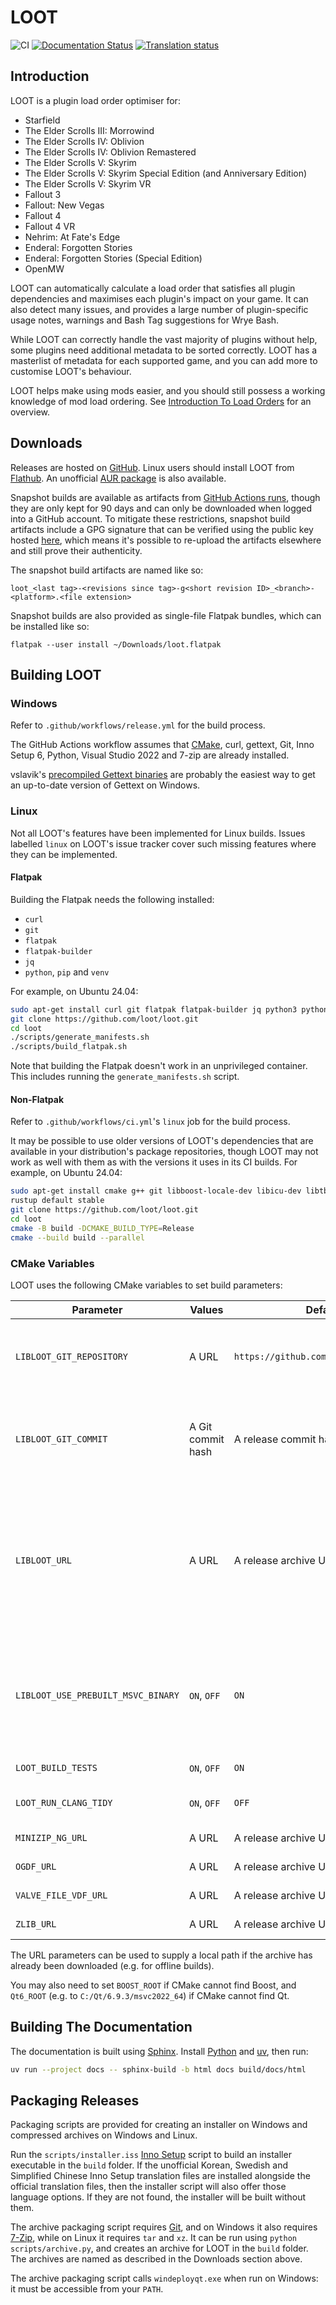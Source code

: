 # LOOT

![CI](https://github.com/loot/loot/actions/workflows/ci.yml/badge.svg?branch=master&event=push)
[![Documentation Status](https://readthedocs.org/projects/loot/badge/?version=latest)](https://loot.readthedocs.io/en/latest/?badge=latest)
[![Translation status](https://hosted.weblate.org/widget/loot/svg-badge.svg)](https://hosted.weblate.org/engage/loot/)

## Introduction

LOOT is a plugin load order optimiser for:

* Starfield
* The Elder Scrolls III: Morrowind
* The Elder Scrolls IV: Oblivion
* The Elder Scrolls IV: Oblivion Remastered
* The Elder Scrolls V: Skyrim
* The Elder Scrolls V: Skyrim Special Edition (and Anniversary Edition)
* The Elder Scrolls V: Skyrim VR
* Fallout 3
* Fallout: New Vegas
* Fallout 4
* Fallout 4 VR
* Nehrim: At Fate's Edge
* Enderal: Forgotten Stories
* Enderal: Forgotten Stories (Special Edition)
* OpenMW

LOOT can automatically calculate a load order that satisfies all plugin dependencies and maximises each plugin's impact on your game. It can also detect many issues, and provides a large number of plugin-specific usage notes, warnings and Bash Tag suggestions for Wrye Bash.

While LOOT can correctly handle the vast majority of plugins without help, some plugins need additional metadata to be sorted correctly. LOOT has a masterlist of metadata for each supported game, and you can add more to customise LOOT's behaviour.

LOOT helps make using mods easier, and you should still possess a working knowledge of mod load ordering. See [Introduction To Load Orders](https://loot.github.io/docs/help/Introduction-To-Load-Orders) for an overview.

## Downloads

Releases are hosted on [GitHub](https://github.com/loot/loot/releases). Linux users should install LOOT from [Flathub](https://flathub.org/apps/io.github.loot.loot). An unofficial [AUR package](https://aur.archlinux.org/packages/loot) is also available.

Snapshot builds are available as artifacts from [GitHub Actions runs](https://github.com/loot/loot/actions), though they are only kept for 90 days and can only be downloaded when logged into a GitHub account. To mitigate these restrictions, snapshot build artifacts include a GPG signature that can be verified using the public key hosted [here](https://loot.github.io/.well-known/openpgpkey/hu/mj86by43a9hz8y8rbddtx54n3bwuuucg), which means it's possible to re-upload the artifacts elsewhere and still prove their authenticity.

The snapshot build artifacts are named like so:

```
loot_<last tag>-<revisions since tag>-g<short revision ID>_<branch>-<platform>.<file extension>
```

Snapshot builds are also provided as single-file Flatpak bundles, which can be installed like so:

```
flatpak --user install ~/Downloads/loot.flatpak
```

## Building LOOT

### Windows

Refer to `.github/workflows/release.yml` for the build process.

The GitHub Actions workflow assumes that [CMake](https://cmake.org), curl, gettext, Git, Inno Setup 6, Python, Visual Studio 2022 and 7-zip are already installed.

vslavik's [precompiled Gettext binaries](https://github.com/vslavik/gettext-tools-windows/releases/download/v0.22.5/gettext-tools-windows-0.22.5.zip) are probably the easiest way to get an up-to-date version of Gettext on Windows.

### Linux

Not all LOOT's features have been implemented for Linux builds. Issues labelled
`linux` on LOOT's issue tracker cover such missing features where they can be
implemented.

#### Flatpak

Building the Flatpak needs the following installed:

- `curl`
- `git`
- `flatpak`
- `flatpak-builder`
- `jq`
- `python`, `pip` and `venv`

For example, on Ubuntu 24.04:

```sh
sudo apt-get install curl git flatpak flatpak-builder jq python3 python3-pip python3-venv
git clone https://github.com/loot/loot.git
cd loot
./scripts/generate_manifests.sh
./scripts/build_flatpak.sh
```

Note that building the Flatpak doesn't work in an unprivileged container. This includes running the `generate_manifests.sh` script.

#### Non-Flatpak

Refer to `.github/workflows/ci.yml`'s `linux` job for the build process.

It may be possible to use older versions of LOOT's dependencies that are available in your distribution's package repositories, though LOOT may not work as well with them as with the versions it uses in its CI builds. For example, on Ubuntu 24.04:

```sh
sudo apt-get install cmake g++ git libboost-locale-dev libicu-dev libtbb-dev qt6-base-dev rustup
rustup default stable
git clone https://github.com/loot/loot.git
cd loot
cmake -B build -DCMAKE_BUILD_TYPE=Release
cmake --build build --parallel
```

### CMake Variables

LOOT uses the following CMake variables to set build parameters:

Parameter | Values | Default |Description
----------|--------|---------|-----------
`LIBLOOT_GIT_REPOSITORY` | A URL | `https://github.com/loot/libloot.git` | A Git repository to clone and build libloot from. Takes precedence over `LIBLOOT_URL` if Git is installed, unless building with MSVC and `LIBLOOT_USE_PREBUILT_MSVC_BINARY` is `ON`.
`LIBLOOT_GIT_COMMIT` | A Git commit hash | A release commit hash | The Git commit to checkout when building libloot from a Git repository. Takes precedence over `LIBLOOT_URL` if Git is installed, unless building with MSVC and `LIBLOOT_USE_PREBUILT_MSVC_BINARY` is `ON`.
`LIBLOOT_URL` | A URL | A release archive URL | The URL to get libloot from. When building LOOT using MSVC, the URL is expected to be of either prebuilt binaries or source code depending on the value of `LIBLOOT_USE_PREBUILT_MSVC_BINARY`. If not using MSVC, the URL is always expected to be of source code. If `LIBLOOT_URL` is used to build libloot from source, the binary's embedded libloot revision will be unknown.
`LIBLOOT_USE_PREBUILT_MSVC_BINARY` | `ON`, `OFF` | `ON` | Controls whether builds that use MSVC will use prebuilt libloot release binaries (`ON`) or build libloot from source (`OFF`). Is effectively forced `OFF` if not using MSVC to build LOOT, or if Git is installed and a non-default value is provided for `LIBLOOT_GIT_REPOSITORY` or `LIBLOOT_GIT_COMMIT`.
`LOOT_BUILD_TESTS` | `ON`, `OFF` | `ON` | Whether or not to build LOOT's tests.
`LOOT_RUN_CLANG_TIDY` | `ON`, `OFF` | `OFF` | Whether or not to run clang-tidy during build. Has no effect when using CMake's MSVC generator.
`MINIZIP_NG_URL` | A URL | A release archive URL | The URL to get a source archive from.
`OGDF_URL` | A URL | A release archive URL | The URL to get a source archive from.
`VALVE_FILE_VDF_URL` | A URL | A release archive URL | The URL to get a source archive from.
`ZLIB_URL` | A URL | A release archive URL | The URL to get a source archive from.

The URL parameters can be used to supply a local path if the archive has already been downloaded (e.g. for offline builds).

You may also need to set `BOOST_ROOT` if CMake cannot find Boost, and `Qt6_ROOT` (e.g. to `C:/Qt/6.9.3/msvc2022_64`) if CMake cannot find Qt.

## Building The Documentation

The documentation is built using [Sphinx](http://www.sphinx-doc.org/en/stable/). Install [Python](https://www.python.org/) and [uv](https://docs.astral.sh/uv/getting-started/installation/), then run:

```sh
uv run --project docs -- sphinx-build -b html docs build/docs/html
```

## Packaging Releases

Packaging scripts are provided for creating an installer on Windows and compressed archives on Windows and Linux.

Run the `scripts/installer.iss` [Inno Setup](http://www.jrsoftware.org/isinfo.php) script to build an installer executable in the `build` folder. If the unofficial Korean, Swedish and Simplified Chinese Inno Setup translation files are installed alongside the official translation files, then the installer script will also offer those language options. If they are not found, the installer will be built without them.

The archive packaging script requires [Git](https://git-scm.com/), and on Windows it also requires [7-Zip](https://www.7-zip.org/), while on Linux it requires `tar` and `xz`. It can be run using `python scripts/archive.py`, and creates an archive for LOOT in the `build` folder. The archives are named as described in the Downloads section above.

The archive packaging script calls `windeployqt.exe` when run on Windows: it must be accessible from your `PATH`.
